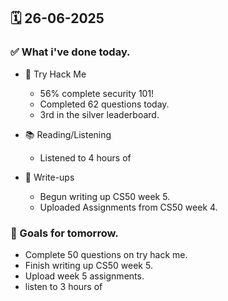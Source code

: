 ## 🗓️ 26-06-2025

### ✅ What i've done today.
- 👾 Try Hack Me
  - 56% complete security 101!
  - Completed 62 questions today.
  - 3rd in the silver leaderboard.

- 📚 Reading/Listening
  - Listened to 4 hours of
 
- 📝 Write-ups
  - Begun writing up CS50 week 5.
  - Uploaded Assignments from CS50 week 4.  

### 🎯 Goals for tomorrow.
- Complete 50 questions on try hack me.
- Finish writing up CS50 week 5.
- Upload week 5 assignments.
- listen to 3 hours of
